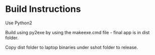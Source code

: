 
# Build Instructions

Use Python2

Build using py2exe by using the makeexe.cmd file - final app is in dist folder.

Copy dist folder to laptop binaries under sshot folder to release.
